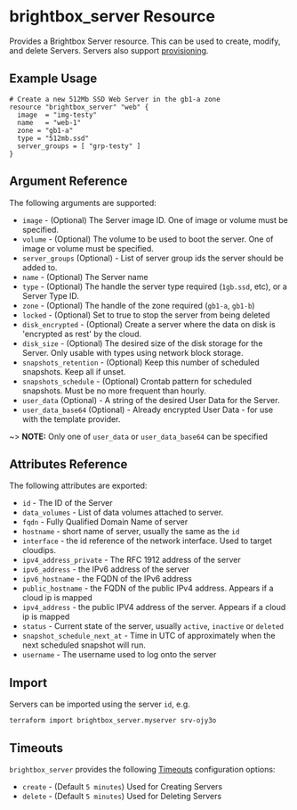 # brightbox\_server Resource

Provides a Brightbox Server resource. This can be used to create,
modify, and delete Servers. Servers also support
[provisioning](/docs/provisioners/index.html).

## Example Usage

```hcl
# Create a new 512Mb SSD Web Server in the gb1-a zone
resource "brightbox_server" "web" {
  image  = "img-testy"
  name   = "web-1"
  zone = "gb1-a"
  type = "512mb.ssd"
  server_groups = [ "grp-testy" ]
}
```

## Argument Reference

The following arguments are supported:

* `image` - (Optional) The Server image ID. One of image or volume must be specified.
* `volume` - (Optional) The volume to be used to boot the server. One of image or volume must be specified.
* `server_groups` (Optional) - List of server group ids the server should be added to.
* `name` - (Optional) The Server name
* `type` - (Optional) The handle the server type required (`1gb.ssd`, etc), or a Server Type ID. 
* `zone` - (Optional) The handle of the zone required (`gb1-a`, `gb1-b`)
* `locked` - (Optional) Set to true to stop the server from being deleted
* `disk_encrypted` - (Optional) Create a server where the data on disk is
'encrypted as rest' by the cloud.
* `disk_size` - (Optional) The desired size of the disk storage for the
Server. Only usable with types using network block storage.
* `snapshots_retention` - (Optional) Keep this number of scheduled
snapshots. Keep all if unset.
* `snapshots_schedule` - (Optional) Crontab pattern for scheduled
snapshots. Must be no more frequent than hourly.
* `user_data` (Optional) - A string of the desired User Data for the Server.
* `user_data_base64` (Optional) - Already encrypted User Data - for use
with the template provider.

~> **NOTE:** Only one of `user_data` or `user_data_base64` can be specified

## Attributes Reference

The following attributes are exported:

* `id` - The ID of the Server
* `data_volumes` - List of data volumes attached to server.
* `fqdn` - Fully Qualified Domain Name of server
* `hostname` - short name of server, usually the same as the `id`
* `interface` - the id reference of the network interface. Used to target cloudips.
* `ipv4_address_private` - The RFC 1912 address of the server
* `ipv6_address` - the IPv6 address of the server
* `ipv6_hostname` - the FQDN of the IPv6 address
* `public_hostname` - the FQDN of the public IPv4 address. Appears if a cloud ip is mapped
* `ipv4_address` - the public IPV4 address of the server. Appears if a cloud ip is mapped
* `status` - Current state of the server, usually `active`, `inactive`
or `deleted`
* `snapshot_schedule_next_at` - Time in UTC of approximately when the next scheduled snapshot will run.
* `username` - The username used to log onto the server

## Import

Servers can be imported using the server `id`, e.g.

```
terraform import brightbox_server.myserver srv-ojy3o
```

<a id="timeouts"></a>
## Timeouts

`brightbox_server` provides the following
[Timeouts](/docs/configuration/resources.html#timeouts) configuration options:

- `create` - (Default `5 minutes`) Used for Creating Servers
- `delete` - (Default `5 minutes`) Used for Deleting Servers
